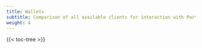 ```yaml
---
title: Wallets
subtitle: Comparison of all available clients for interaction with Particl network 
weight: 4
---
```


{{< toc-tree >}}